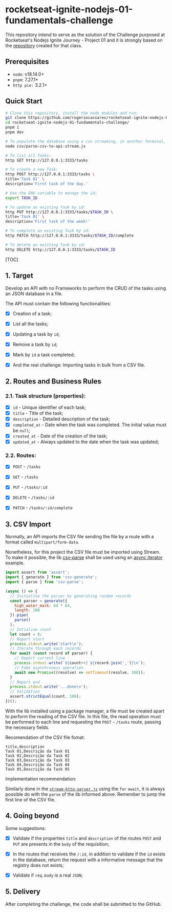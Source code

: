 # rocketseat-ignite-nodejs-01-fundamentals-challenge

This repository intend to serve as the solution of the Challenge purposed at Rocketseat's Nodejs Ignite Journey - Project 01 and it is strongly based on the [repository](https://github.com/rogeriocassares/rocketseat-ignite-nodejs-01-fundamentals) created for that class.

## Prerequisites

- `node`: v18.14.0+
- `pnpm`: 7.27.1+
- `http pie:` 3.2.1+

## Quick Start

```bash
# Clone this repository, install the node_modules and run:
git clone https://github.com/rogeriocassares/rocketseat-ignite-nodejs-01-fundamentals-challenge.git
cd rocketseat-ignite-nodejs-01-fundamentals-challenge/
pnpm i
pnpm dev

# To populate the database using a csv streaming, in another Terminal, please run from the top directory of the Project:
node csv/parse-csv-to-api-stream.js

# To list all Tasks:
http GET http://127.0.0.1:3333/tasks

# To create a new Task:
http POST http://127.0.0.1:3333/tasks \
title='Task 01' \
description='First task of the day.'

# Use the ENV variable to manage the id:
export TASK_ID

# To update an existing Task by id:
http PUT http://127.0.0.1:3333/tasks/$TASK_ID \
title='Task 01' \
description='First task of the week!'

# To complete an existing Task by id:
http PATCH http://127.0.0.1:3333/tasks/$TASK_ID/complete

# To delete an existing Task by id:
http DELETE http://127.0.0.1:3333/tasks/$TASK_ID
```



[TOC]



## 1. Target

Develop an API with no Frameworks to perform the CRUD of the tasks using an JSON database in a file.

The API must contain the following functionalities:

- [x] Creation of a task;
- [x] List all the tasks;
- [x] Updating a task by `id`;
- [x] Remove a task by `id`;
- [x] Mark by `id` a task completed;
- [x] And the real challenge: Importing tasks in bulk from a CSV file.



## 2. Routes and Business Rules

### 2.1. Task structure (properties):

- [x] `id` - Unique identifier of each task;
- [x] `title` - Title of the task;
- [x] `description` - Detailed description of the task;
- [x] `completed_at` - Date when the task was completed. The initial value must be `null`;
- [x] `created_at` - Date of the creation of the task;
- [x] `updated_at` - Always updated to the date when the task was updated;

### 2.2. Routes:

- [x] `POST` - `/tasks`
- [x] `GET` - `/tasks`
- [x] `PUT` - `/tasks/:id`
- [x] `DELETE` - `/tasks/:id`
- [x] `PATCH` - `/tasks/:id/complete`



## 3. CSV Import

Normally, an API imports the CSV file sending the file by a route with a format called `multipart/form-data`.

Nonetheless,  for this project the CSV file must be imported using Stream. To make it possible, the lib [csv-parse](https://csv.js.org/) shall be used using an [async iterator](https://csv.js.org/parse/api/async_iterator/) example.

```js
import assert from 'assert';
import { generate } from 'csv-generate';
import { parse } from 'csv-parse';

(async () => {
  // Initialise the parser by generating random records
  const parser = generate({
    high_water_mark: 64 * 64,
    length: 100
  }).pipe(
    parse()
  );
  // Intialise count
  let count = 0;
  // Report start
  process.stdout.write('start\n');
  // Iterate through each records
  for await (const record of parser) {
    // Report current line
    process.stdout.write(`${count++} ${record.join(',')}\n`);
    // Fake asynchronous operation
    await new Promise((resolve) => setTimeout(resolve, 100));
  }
  // Report end
  process.stdout.write('...done\n');
  // Validation
  assert.strictEqual(count, 100);
})();
```

With the lib installed using a package manager, a file must be created apart to perform the reading of the CSV file. In this file, the read operation must be performed to each line and requesting the `POST` - `/tasks` route, passing the necessary fields.

Recomendation of the CSV file fomat:

```text
title,description
Task 01,Descrição da Task 01
Task 02,Descrição da Task 02
Task 03,Descrição da Task 03
Task 04,Descrição da Task 04
Task 05,Descrição da Task 05
```

Implementation recommendation:

Similarly done in the [`stream-http-server.js`](https://github.com/rogeriocassares/rocketseat-ignite-nodejs-01-fundamentals/blob/main/streams/stream-http-server.js) using the `for` `await`, it is always possible do with the `parse` of the lib informed above. Remember to jump the first line of the CSV file.



## 4. Going beyond

Some suggestions:

- [x] Validate if the properties `title` and `description` of the routes `POST` and `PUT` are presents in the `body` of the requisition;

- [x] In the routes that receives the `/:id`, in addition to validate if the `id` exists in the database, return the request with a informative message that the registry does not exists;

- [x] Validate if `req.body` is a real `JSON`;




## 5. Delivery

After completing the challenge, the code shall be submitted to the GitHub.





























